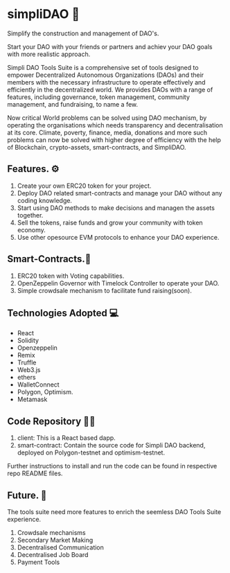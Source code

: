 # simpliDAO 🤝
Simplify the construction and management of DAO's.

Start your DAO with your friends or partners and achiev your DAO goals with more realistic approach. 

Simpli DAO Tools Suite is a comprehensive set of tools designed to empower Decentralized Autonomous Organizations (DAOs) and their members with the necessary infrastructure to operate effectively and efficiently in the decentralized world. We provides DAOs with a range of features, including governance, token management, community management, and fundraising, to name a few. 

Now critical World problems can be solved using DAO mechanism, by operating the organisations which needs transparency and decentralisation at its core. Climate, poverty, finance, media, donations and more such problems can now be solved with higher degree of efficiency
with the help of Blockchain, crypto-assets, smart-contracts, and SimpliDAO.



## Features. ⚙️
1. Create your own ERC20 token for your project.
2. Deploy DAO related smart-contracts and manage your DAO without any coding knowledge.
3. Start using DAO methods to make decisions and managen the assets together.
4. Sell the tokens, raise funds and grow your community with token economy.
5. Use other opesource EVM protocols to enhance your DAO experience. 


## Smart-Contracts.📜
1. ERC20 token with Voting capabilities.
2. OpenZeppelin Governor with Timelock Controller to operate your DAO.
3. Simple crowdsale mechanism to facilitate fund raising(soon).

## Technologies Adopted 💻
- React
- Solidity
- Openzeppelin
- Remix
- Truffle
- Web3.js
- ethers
- WalletConnect
- Polygon, Optimism.
- Metamask


## Code Repository 👩‍💻
1. client: This is a React based dapp. 
2. smart-contract: Contain the source code for Simpli DAO backend, deployed on Polygon-testnet and optimism-testnet.

Further instructions to install and run the code can be found in respective repo README files.


## Future. 🔮
The tools suite need more features to enrich the seemless DAO Tools Suite experience.
1. Crowdsale mechanisms
2. Secondary Market Making
3. Decentralised Communication 
4. Decentralised Job Board
5. Payment Tools
